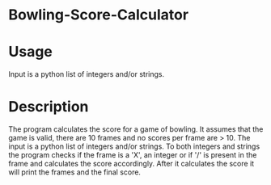 # Bowling-Score-Calculator

# Usage
Input is a python list of integers and/or strings.

# Description
The program calculates the score for a game of bowling. It assumes that the game is valid, there are 10 frames and no scores per frame are > 10. 
The input is a python list of integers and/or strings. To both integers and strings the program checks if the frame is a 'X', an integer or if 
'/' is present in the frame and calculates the score accordingly. After it calculates the score it will print the frames and the final score.
